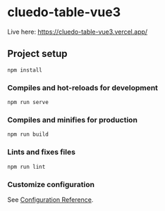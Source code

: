 # cluedo-table-vue3

Live <a herf="https://cluedo-table-vue3.vercel.app/">here</a>: https://cluedo-table-vue3.vercel.app/

## Project setup
```
npm install
```

### Compiles and hot-reloads for development
```
npm run serve
```

### Compiles and minifies for production
```
npm run build
```

### Lints and fixes files
```
npm run lint
```

### Customize configuration
See [Configuration Reference](https://cli.vuejs.org/config/).
